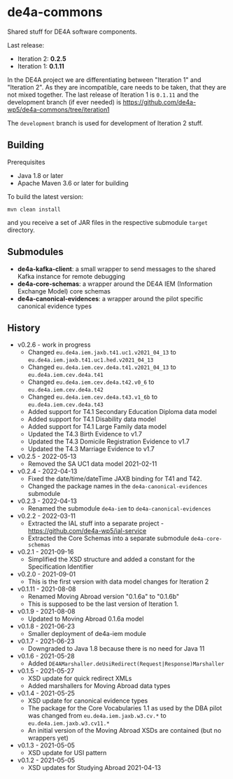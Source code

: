 # de4a-commons

Shared stuff for DE4A software components.

Last release: 
* Iteration 2: **0.2.5**
* Iteration 1: **0.1.11**

In the DE4A project we are differentiating between "Iteration 1" and "Iteration 2". As they are incompatible, care needs to be taken, that they are not mixed together.
The last release of Iteration 1 is `0.1.11` and the development branch (if ever needed) is https://github.com/de4a-wp5/de4a-commons/tree/iteration1

The `development` branch is used for development of Iteration 2 stuff.

## Building

Prerequisites
* Java 1.8 or later
* Apache Maven 3.6 or later for building

To build the latest version:

```shell
mvn clean install
```

and you receive a set of JAR files in the respective submodule `target` directory.

## Submodules

* **de4a-kafka-client**: a small wrapper to send messages to the shared Kafka instance for remote debugging
* **de4a-core-schemas**: a wrapper around the DE4A IEM (Information Exchange Model) core schemas
* **de4a-canonical-evidences**: a wrapper around the pilot specific canonical evidence types

## History

* v0.2.6 - work in progress
    * Changed `eu.de4a.iem.jaxb.t41.uc1.v2021_04_13` to `eu.de4a.iem.jaxb.t41.uc1.hed.v2021_04_13`
    * Changed `eu.de4a.iem.cev.de4a.t41.v2021_04_13` to `eu.de4a.iem.cev.de4a.t41`
    * Changed `eu.de4a.iem.cev.de4a.t42.v0_6` to `eu.de4a.iem.cev.de4a.t42`
    * Changed `eu.de4a.iem.cev.de4a.t43.v1_6b` to `eu.de4a.iem.cev.de4a.t43`
    * Added support for T4.1 Secondary Education Diploma data model
    * Added support for T4.1 Disability data model
    * Added support for T4.1 Large Family data model
    * Updated the T4.3 Birth Evidence to v1.7
    * Updated the T4.3 Domicile Registration Evidence to v1.7
    * Updated the T4.3 Marriage Evidence to v1.7
* v0.2.5 - 2022-05-13
    * Removed the SA UC1 data model 2021-02-11
* v0.2.4 - 2022-04-13
    * Fixed the date/time/dateTime JAXB binding for T41 and T42.
    * Changed the package names in the `de4a-canonical-evidences` submodule
* v0.2.3 - 2022-04-13
    * Renamed the submodule `de4a-iem` to `de4a-canonical-evidences`
* v0.2.2 - 2022-03-11
    * Extracted the IAL stuff into a separate project - https://github.com/de4a-wp5/ial-service
    * Extracted the Core Schemas into a separate submodule `de4a-core-schemas`
* v0.2.1 - 2021-09-16
    * Simplified the XSD structure and added a constant for the Specification Identifier
* v0.2.0 - 2021-09-01
    * This is the first version with data model changes for Iteration 2
* v0.1.11 - 2021-08-08
    * Renamed Moving Abroad version "0.1.6a" to "0.1.6b"
    * This is supposed to be the last version of Iteration 1.
* v0.1.9 - 2021-08-08
    * Updated to Moving Abroad 0.1.6a model
* v0.1.8 - 2021-06-23
    * Smaller deployment of de4a-iem module
* v0.1.7 - 2021-06-23
    * Downgraded to Java 1.8 because there is no need for Java 11
* v0.1.6 - 2021-05-28
    * Added `DE4AMarshaller.deUsiRedirect(Request|Response)Marshaller`
* v0.1.5 - 2021-05-27
    * XSD update for quick redirect XMLs
    * Added marshallers for Moving Abroad data types
* v0.1.4 - 2021-05-25
    * XSD update for canonical evidence types
    * The package for the Core Vocabularies 1.1 as used by the DBA pilot was changed from `eu.de4a.iem.jaxb.w3.cv.*` to `eu.de4a.iem.jaxb.w3.cv11.*`
    * An initial version of the Moving Abroad XSDs are contained (but no wrappers yet)
* v0.1.3 - 2021-05-05
    * XSD update for USI pattern
* v0.1.2 - 2021-05-05
    * XSD updates for Studying Abroad 2021-04-13
